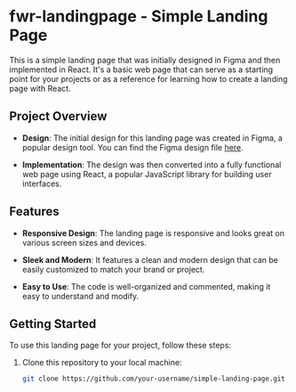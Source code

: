 # fwr-landingpage - Simple Landing Page

This is a simple landing page that was initially designed in Figma and then implemented in React. It's a basic web page that can serve as a starting point for your projects or as a reference for learning how to create a landing page with React.

## Project Overview

- **Design**: The initial design for this landing page was created in Figma, a popular design tool. You can find the Figma design file [here](link-to-figma-design).

- **Implementation**: The design was then converted into a fully functional web page using React, a popular JavaScript library for building user interfaces.

## Features

- **Responsive Design**: The landing page is responsive and looks great on various screen sizes and devices.

- **Sleek and Modern**: It features a clean and modern design that can be easily customized to match your brand or project.

- **Easy to Use**: The code is well-organized and commented, making it easy to understand and modify.

## Getting Started

To use this landing page for your project, follow these steps:

1. Clone this repository to your local machine:

   ```bash
   git clone https://github.com/your-username/simple-landing-page.git
